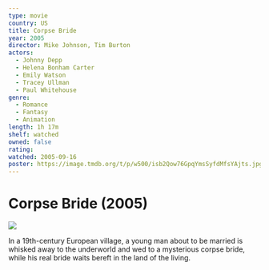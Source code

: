 ```yaml
---
type: movie
country: US
title: Corpse Bride
year: 2005
director: Mike Johnson, Tim Burton
actors:
  - Johnny Depp
  - Helena Bonham Carter
  - Emily Watson
  - Tracey Ullman
  - Paul Whitehouse
genre:
  - Romance
  - Fantasy
  - Animation
length: 1h 17m
shelf: watched
owned: false
rating:
watched: 2005-09-16
poster: https://image.tmdb.org/t/p/w500/isb2Qow76GpqYmsSyfdMfsYAjts.jpg
---
```


# Corpse Bride (2005)

![](https://image.tmdb.org/t/p/w500/isb2Qow76GpqYmsSyfdMfsYAjts.jpg)

In a 19th-century European village, a young man about to be married is whisked away to the underworld and wed to a mysterious corpse bride, while his real bride waits bereft in the land of the living.